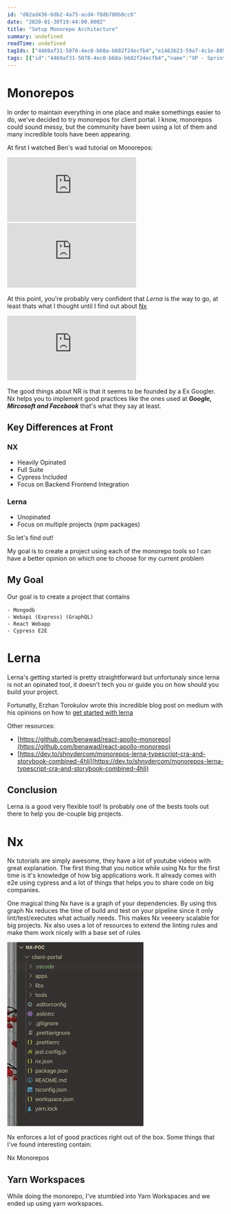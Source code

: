 ```yaml
---
id: "d02ad436-6db2-4a75-acd4-f8db700b8cc6"
date: "2020-01-30T19:44:00.000Z"
title: "Setup Monorepo Architecture"
summary: undefined
readTime: undefined
tagIds: ["4469af31-5078-4ec0-b68a-b682f24ecfb4","e1463b23-59a7-4c1e-8051-3863f38a61b9","a82004cd-5435-4ab5-af04-c0898ae2044c","3f81f427-9437-4831-b13c-19bb283ee677","1c2bc8da-3c79-49cb-af98-a5ce7ffd415a","ffcd889d-91ab-49a0-9ff6-e7192fced192","300d269c-1541-4451-b9e7-f5560bef1034","3990d776-a825-4591-8781-f6be472b9c0b"]
tags: [{"id":"4469af31-5078-4ec0-b68a-b682f24ecfb4","name":"XP - Sprint #39","icon":""},{"id":"e1463b23-59a7-4c1e-8051-3863f38a61b9","name":"Monorepos","icon":"👨‍👩‍👦‍👦"},{"id":"a82004cd-5435-4ab5-af04-c0898ae2044c","name":"Software Engineering","icon":"⚙"},{"id":"3f81f427-9437-4831-b13c-19bb283ee677","name":"Frontend","icon":""},{"id":"1c2bc8da-3c79-49cb-af98-a5ce7ffd415a","name":"XP Miami (Offshore)","icon":""},{"id":"ffcd889d-91ab-49a0-9ff6-e7192fced192","name":"Blog","icon":"🌐"},{"id":"300d269c-1541-4451-b9e7-f5560bef1034","name":"Architecture","icon":""},{"id":"3990d776-a825-4591-8781-f6be472b9c0b","name":"POC","icon":""}]
--- 
```

 
# Monorepos


In order to maintain everything in one place and make somethings easier to do, we've decided to try monorepos for client portal. I know, monorepos could sound messy, but the community have been using a lot of them and many incredible tools have been appearing. 


At first I watched Ben's wad tutorial on Monorepos:


<iframe src="https://www.youtube.com/embed/p6qoJ4apCjA" frameborder="0" allow="accelerometer; autoplay; clipboard-write; encrypted-media; gyroscope; picture-in-picture" allowfullscreen></iframe>


<iframe src="https://www.youtube.com/embed/GT5UDa0I1Lc" frameborder="0" allow="accelerometer; autoplay; clipboard-write; encrypted-media; gyroscope; picture-in-picture" allowfullscreen></iframe>


At this point, you're probably very confident that _Lerna_ is the way to go, at least thats what I thought until I find out about [Nx](https://nx.dev/web)


<iframe src="https://www.youtube.com/embed/E188J7E_MDU" frameborder="0" allow="accelerometer; autoplay; clipboard-write; encrypted-media; gyroscope; picture-in-picture" allowfullscreen></iframe>


The good things about NR is that it seems to be founded by a Ex Googler. Nx helps you to implement good practices like the ones used at _**Google, Mircosoft and Facebook**_ that's what they say at least.


## Key Differences at Front


### **NX**

- Heavily Opinated
- Full Suite
- Cypress Included
- Focus on Backend Frontend Integration

### **Lerna**

- Unopinated
- Focus on multiple projects (npm packages)

So let's find out!


My goal is to create a project using each of the monorepo tools so I can have a better opinion on which one to choose for my current problem


## My Goal


Our goal is to create a project that contains

	- Mongodb
	- Webapi (Express) (GraphQL)
	- React Webapp
	- Cypress E2E

# Lerna


Lerna's getting started is pretty straightforward but unfortunaly since lerna is not an opinated tool, it doesn't tech you or guide you on how should you build your project.


Fortunatly, Erzhan Torokulov wrote this incredible blog post on medium with his opinions on how to [get started with lerna](https://medium.com/@erzhtor/javascript-monorepo-with-lerna-5729d6242302)


Other resources:

- [https://github.com/benawad/react-apollo-monorepo](https://github.com/benawad/react-apollo-monorepo)
- [https://dev.to/shnydercom/monorepos-lerna-typescript-cra-and-storybook-combined-4hli](https://dev.to/shnydercom/monorepos-lerna-typescript-cra-and-storybook-combined-4hli)

## Conclusion


Lerna is a good very flexible tool! Is probably one of the bests tools out there to help you de-couple big projects.


# Nx


Nx tutorials are simply awesome, they have a lot of youtube videos with great explanation. The first thing that you notice while using Nx for the first time is it's knowledge of how big applications work. It already comes with e2e using cypress and a lot of things that helps you to share code on big companies.


One magical thing Nx have is a graph of your dependencies. By using this graph Nx reduces the time of build and test on your pipeline since it only lint/test/executes what actually needs. This makes Nx veeeery scalable for big projects. Nx also uses a lot of resources to extend the linting rules and make them work nicely with a base set of rules


![](./images/66b41945-f0f4-435c-805b-b4b0072dd206.webp)


Nx enforces a lot of good practices right out of the box. Some things that I've found interesting contain:


Nx Monorepos


## Yarn Workspaces


While doing the monorepo, I've stumbled into Yarn Workspaces and we ended up using yarn workspaces.

